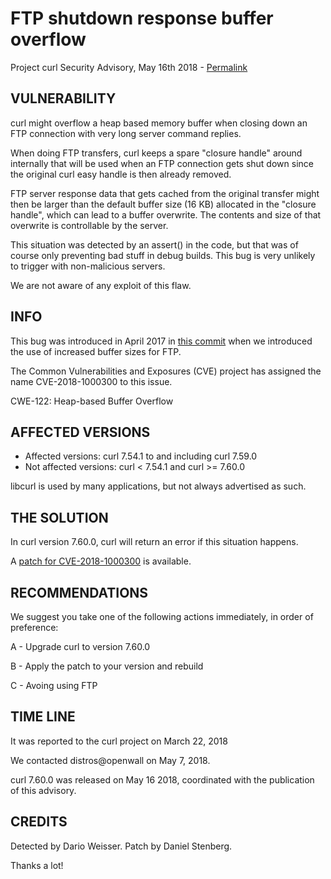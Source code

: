 FTP shutdown response buffer overflow
=====================================

Project curl Security Advisory, May 16th 2018 -
[Permalink](https://curl.se/docs/CVE-2018-1000300.html)

VULNERABILITY
-------------

curl might overflow a heap based memory buffer when closing down an FTP
connection with very long server command replies.

When doing FTP transfers, curl keeps a spare "closure handle" around
internally that will be used when an FTP connection gets shut down since the
original curl easy handle is then already removed.

FTP server response data that gets cached from the original transfer might
then be larger than the default buffer size (16 KB) allocated in the "closure
handle", which can lead to a buffer overwrite. The contents and size of that
overwrite is controllable by the server.

This situation was detected by an assert() in the code, but that was of course
only preventing bad stuff in debug builds. This bug is very unlikely to
trigger with non-malicious servers.

We are not aware of any exploit of this flaw.

INFO
----

This bug was introduced in April 2017 in [this
commit](https://github.com/curl/curl/commit/e40e9d7f0decc79) when we
introduced the use of increased buffer sizes for FTP.

The Common Vulnerabilities and Exposures (CVE) project has assigned the name
CVE-2018-1000300 to this issue.

CWE-122: Heap-based Buffer Overflow

AFFECTED VERSIONS
-----------------

- Affected versions: curl 7.54.1 to and including curl 7.59.0
- Not affected versions: curl < 7.54.1 and curl >= 7.60.0

libcurl is used by many applications, but not always advertised as such.

THE SOLUTION
------------

In curl version 7.60.0, curl will return an error if this situation happens.

A [patch for CVE-2018-1000300](https://curl.se/CVE-2018-1000300.patch) is
available.

RECOMMENDATIONS
---------------

We suggest you take one of the following actions immediately, in order of
preference:

 A - Upgrade curl to version 7.60.0

 B - Apply the patch to your version and rebuild

 C - Avoing using FTP

TIME LINE
---------

It was reported to the curl project on March 22, 2018

We contacted distros@openwall on May 7, 2018.

curl 7.60.0 was released on May 16 2018, coordinated with the publication of
this advisory.

CREDITS
-------

Detected by Dario Weisser. Patch by Daniel Stenberg.

Thanks a lot!
